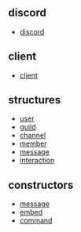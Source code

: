 discord
---

* [discord](https://github.com/devonium/gm-discordAPI/blob/doc/discord.md)

client
---
* [client](https://github.com/devonium/gm-discordAPI/blob/doc/client.md)

structures
---

* [user](https://github.com/devonium/gm-discordAPI/blob/doc/user.md)
* [guild](https://github.com/devonium/gm-discordAPI/blob/doc/guild.md)
* [channel](https://github.com/devonium/gm-discordAPI/blob/doc/channel.md)
* [member](https://github.com/devonium/gm-discordAPI/blob/doc/member.md)
* [message](https://github.com/devonium/gm-discordAPI/blob/doc/message.md)
* [interaction](https://github.com/devonium/gm-discordAPI/blob/doc/userinteraction.md)

constructors
---
* [message](https://github.com/devonium/gm-discordAPI/blob/doc/message.md#message-1)
* [embed](https://github.com/devonium/gm-discordAPI/blob/doc/embed.md)
* [command](https://github.com/devonium/gm-discordAPI/blob/doc/command.md)
